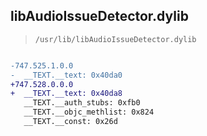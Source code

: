 ## libAudioIssueDetector.dylib

> `/usr/lib/libAudioIssueDetector.dylib`

```diff

-747.525.1.0.0
-  __TEXT.__text: 0x40da0
+747.528.0.0.0
+  __TEXT.__text: 0x40da8
   __TEXT.__auth_stubs: 0xfb0
   __TEXT.__objc_methlist: 0x824
   __TEXT.__const: 0x26d

```
